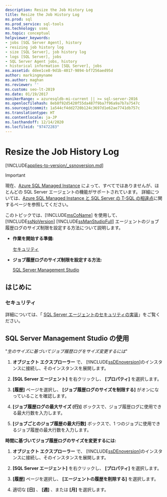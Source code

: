 ```yaml
---
description: Resize the Job History Log
title: Resize the Job History Log
ms.prod: sql
ms.prod_service: sql-tools
ms.technology: ssms
ms.topic: conceptual
helpviewer_keywords:
- jobs [SQL Server Agent], history
- resizing job history log
- size [SQL Server], job history log
- logs [SQL Server], jobs
- SQL Server Agent jobs, history
- historical information [SQL Server], jobs
ms.assetid: ddee1ce8-9d1b-4017-9894-bf7256aed95d
author: markingmyname
ms.author: maghan
ms.reviewer: ''
ms.custom: seo-lt-2019
ms.date: 01/19/2017
monikerRange: = azuresqldb-mi-current || >= sql-server-2016
ms.openlocfilehash: 8eb8f92d5420f55da487f9ba7f96a9a7b7a7547c
ms.sourcegitcommit: 1a544cf4dd2720b124c3697d1e62ae7741db757c
ms.translationtype: HT
ms.contentlocale: ja-JP
ms.lasthandoff: 12/14/2020
ms.locfileid: "97472283"
---
```

# <a name="resize-the-job-history-log"></a>Resize the Job History Log

[!INCLUDE[applies-to-version/_ssnoversion.md](../../includes/applies-to-version/sqlserver.md)]

> [!IMPORTANT]  
> 現在、[Azure SQL Managed Instance](/azure/sql-database/sql-database-managed-instance) によって、すべてではありませんが、ほとんどの SQL Server エージェントの機能がサポートされています。 詳細については、[Azure SQL Managed Instance と SQL Server の T-SQL の相違点](/azure/sql-database/sql-database-managed-instance-transact-sql-information#sql-server-agent)に関するページを参照してください。

このトピックでは、[!INCLUDE[msCoName](../../includes/msconame_md.md)] を使用して、[!INCLUDE[ssNoVersion](../../includes/ssnoversion-md.md)] [!INCLUDE[ssManStudioFull](../../includes/ssmanstudiofull-md.md)] エージェントのジョブ履歴ログのサイズ制限を設定する方法について説明します。

- **作業を開始する準備:**  

    [セキュリティ](#Security)  

- **ジョブ履歴ログのサイズ制限を設定する方法:**  

    [SQL Server Management Studio](#SSMS)

## <a name="before-you-begin"></a><a name="BeforeYouBegin"></a>はじめに  

### <a name="security"></a><a name="Security"></a>セキュリティ

詳細については、「 [SQL Server エージェントのセキュリティの実装](../../ssms/agent/implement-sql-server-agent-security.md)」をご覧ください。  

## <a name="using-sql-server-management-studio"></a><a name="SSMS"></a>SQL Server Management Studio の使用

"*生のサイズに基づいてジョブ履歴ログをサイズ変更するには*"

1. **オブジェクト エクスプローラー** で、 [!INCLUDE[ssDEnoversion](../../includes/ssdenoversion_md.md)]のインスタンスに接続し、そのインスタンスを展開します。

2. **[SQL Server エージェント]** を右クリックし、 **[プロパティ]** を選択します。

3. **[履歴]** ページを選択し、 **[ジョブ履歴ログのサイズを制限する]** がオンになっていることを確認します。

4. **[ジョブ履歴ログの最大サイズ (行)]** ボックスで、ジョブ履歴ログに使用できる最大行数を入力します。

5. **[ジョブごとのジョブ履歴の最大行数]** ボックスで、1 つのジョブに使用できるジョブ履歴の最大行数を入力します。

**時間に基づいてジョブ履歴ログのサイズを変更するには:**

1. **オブジェクト エクスプローラー** で、 [!INCLUDE[ssDEnoversion](../../includes/ssdenoversion_md.md)]のインスタンスに接続し、そのインスタンスを展開します。  

2. **[SQL Server エージェント]** を右クリックし、 **[プロパティ]** を選択します。

3. **[履歴]** ページを選択し、 **[エージェントの履歴を削除する]** を選択します。

4. 適切な **[日]** 、 **[週]** 、または **[月]** を選択します。